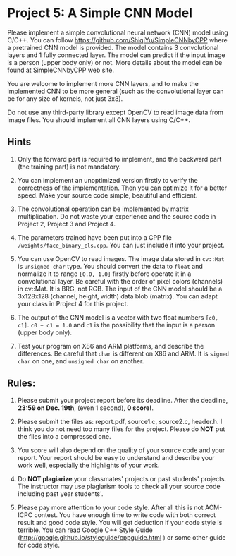 # Project 5: A Simple CNN Model

Please implement a simple convolutional neural network (CNN) model using C/C++. You can follow https://github.com/ShiqiYu/SimpleCNNbyCPP where a pretrained CNN model is provided. The model contains 3 convolutional layers and 1 fully connected layer. The model can predict if the input image is a person (upper body only) or not. More details about the model can be found at SimpleCNNbyCPP web site.

You are welcome to implement more CNN layers, and to make the implemented CNN to be more general (such as the convolutional layer can be for any size of kernels, not just 3x3).

Do not use any third-party library except OpenCV to read image data from image files. You should implement all CNN layers using C/C++.

## Hints

1. Only the forward part is required to implement, and the backward part (the training part) is not mandatory.

1. You can implement an unoptimized version firstly to verify the correctness of the implementation. Then you can optimize it for a better speed. Make your source code simple, beautiful and efficient.

1. The convolutional operation can be implemented by matrix multiplication. Do not waste your experience and the source code in Project 2, Project 3 and Project 4.

1. The parameters trained have been put into a CPP file `/weights/face_binary_cls.cpp`. You can just include it into your project.

1. You can use OpenCV to read images. The image data stored in `cv::Mat` is `unsigned char` type. You should convert the data to `float` and normalize it to range `[0.0, 1.0]` firstly before operate it in a convolutional layer. Be careful with the order of pixel colors (channels) in cv::Mat. It is BRG, not RGB. The input of the CNN model should be a 3x128x128 (channel, height, width) data blob (matrix). You can adapt your class in Project 4 for this project. 

1. The output of the CNN model is a vector with two float numbers `[c0, c1]`. `c0 + c1 = 1.0` and `c1` is the possibility that the input is a person (upper body only).

1. Test your program on X86 and ARM platforms, and describe the differences. Be careful that `char` is different on X86 and ARM. It is `signed char` on one, and `unsigned char` on another.

## Rules:

1. Please submit your project report before its deadline. After the deadline, **23:59 on Dec. 19th**, (even 1 second), **0 score!**.

1. Please submit the files as: report.pdf, source1.c, source2.c, header.h. I think you do not need too many files for the project. Please do **NOT** put the files into a compressed one.

1. You score will also depend on the quality of your source code and your report. Your report should be easy to understand and describe your work well, especially the highlights of your work.

1. Do **NOT plagiarize** your classmates' projects or past students' projects. The instructor may use plagiarism tools to check all your source code including past year students'.

1. Please pay more attention to your code style. After all this is not ACM-ICPC contest. You have enough time to write code with both correct result and good code style. You will get deduction if your code style is terrible. You can read Google C++ Style Guide (http://google.github.io/styleguide/cppguide.html ) or some other guide for code style.
